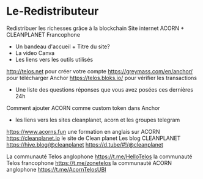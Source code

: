 # Le-Redistributeur
Redistribuer les richesses grâce à la blockchain
Site internet ACORN + CLEANPLANET Francophone

- Un bandeau d'accueil + Titre du site?
- La video Canva 
- Les liens vers les outils utilisés 

http://telos.net pour créer votre compte
https://greymass.com/en/anchor/ pour télécharger Anchor
https://telos.bloks.io/ pour vérifier les transactions
	
- Une liste des questions réponses que vous avez posées ces dernières 24h 

Comment ajouter ACORN comme custom token dans Anchor

- les liens vers les sites cleanplanet, acorn et les groupes telegram

https://www.acorns.fun une formation en anglais sur ACORN
https://cleanplanet.io le site de Clean planet
Les blog CLEANPLANET
https://hive.blog/@cleanplanet
https://d.tube/#!/@cleanplanet

La communauté Telos anglophone https://t.me/HelloTelos
la communauté Telos francophone https://t.me/zonetelos
la communauté ACORN anglophone https://t.me/AcornTelosUBI


